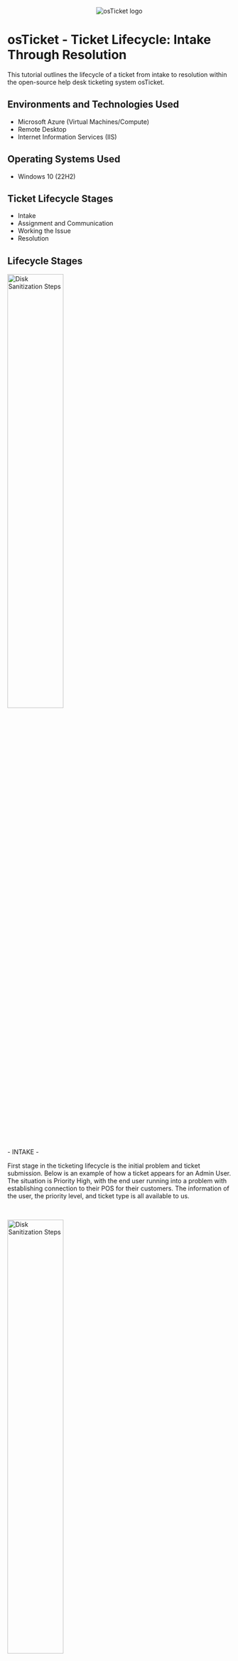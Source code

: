 <p align="center">
<img src="https://i.imgur.com/Clzj7Xs.png" alt="osTicket logo"/>
</p>

<h1>osTicket - Ticket Lifecycle: Intake Through Resolution</h1>
This tutorial outlines the lifecycle of a ticket from intake to resolution within the open-source help desk ticketing system osTicket.<br />

<h2>Environments and Technologies Used</h2>

- Microsoft Azure (Virtual Machines/Compute)
- Remote Desktop
- Internet Information Services (IIS)

<h2>Operating Systems Used </h2>

- Windows 10</b> (22H2)

<h2>Ticket Lifecycle Stages</h2>

- Intake
- Assignment and Communication
- Working the Issue
- Resolution

<h2>Lifecycle Stages</h2>

<p>
<img src="https://imgur.com/guQCXTH.png" height="50%" width="50%" alt="Disk Sanitization Steps"/>
</p>
<p>
- INTAKE -
  <P></P>
First stage in the ticketing lifecycle is the initial problem and ticket submission. Below is an example of how a ticket appears for an Admin User. The situation is Priority High, with the end user running into a problem with establishing connection to their POS for their customers. The information of the user, the priority level, and ticket type is all available to us. 
</p>
<br />

<p>
<img src="https://imgur.com/Zk3T8OW.png" height="50%" width="50%" alt="Disk Sanitization Steps"/>
</p>
<p>
- ASSIGNMENT -
<P> <P/>
  In the second stage of a ticket, it is assigned to an agent. The pre-determined SLA and priority level will allow for the ticket to be sent to the correct agent. For example, this situation would be sent to a Support Agent or a System admin to assign it to an agent, not someone in the Maintenance team. Communication is key for agents/admin to assign each other tickets and get it to the right place.
</p>
<br />


<p>

<img src="https://imgur.com/5smPm2D.png" height="50%" width="50%" alt="Disk Sanitization Steps"/>
</p>
<p>
- WORKING - 
<P></P>
In the third stage of the ticketing process, the designated agent will work through the ticket, getting wiht any referred departments to resolve the issue once and for all. The agent will also maintain communication with the end user, keeping them in the loop and getting status updates on their hardware/software. 
</p>
<br />

<p>
<img src="https://imgur.com/3lNJaUe.png" height="50%" width="50%" alt="Disk Sanitization Steps"/>
</p>
<p>
- Resolution - 
<p></p>
The final stage is Resolution. After working the ticket and figuring out what is necessary. The agent will then resolve the ticket with the end user, place the ticket in resolved status, and clear up any loose ends with referred agents, communicating effectively and thoroughly. 
</p>
<br />
